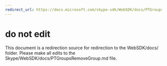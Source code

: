 ```yaml
---
redirect_url: https://docs.microsoft.com/skype-sdk/WebSDK/docs/PTGroupsRemoveGroup
---
```

# do not edit
This document is a redirection source for redirection to the WebSDK/docs/ folder. Please make all edits to the Skype/WebSDK/docs/PTGroupsRemoveGroup.md file.

